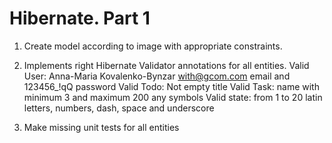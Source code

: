 # Hibernate. Part 1
1. Create model according to image with appropriate constraints.

2. Implements right Hibernate Validator annotations for all entities.
Valid User: Anna-Maria Kovalenko-Bynzar with@gcom.com email and 123456_!qQ password 
Valid Todo: Not empty title
Valid Task: name with minimum 3 and maximum 200 any symbols
Valid state: from 1 to 20 latin letters, numbers, dash, space and underscore 

3. Make missing unit tests for all entities